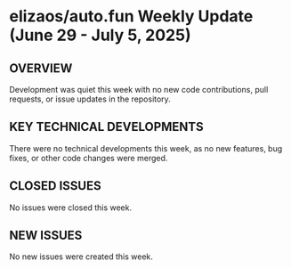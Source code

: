 # elizaos/auto.fun Weekly Update (June 29 - July 5, 2025)

## OVERVIEW
Development was quiet this week with no new code contributions, pull requests, or issue updates in the repository.

## KEY TECHNICAL DEVELOPMENTS
There were no technical developments this week, as no new features, bug fixes, or other code changes were merged.

## CLOSED ISSUES
No issues were closed this week.

## NEW ISSUES
No new issues were created this week.